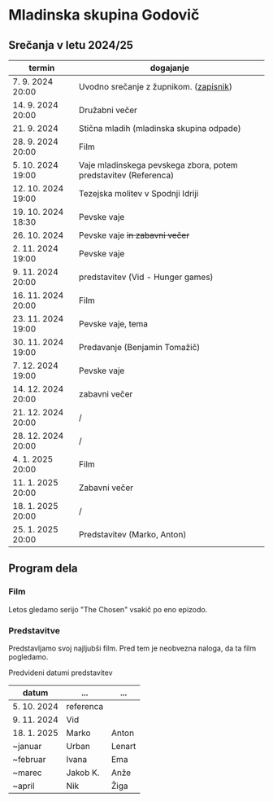 # Mladinska skupina Godovič

## Srečanja v letu 2024/25

termin | dogajanje
-------|-----------
7\. 9. 2024 20:00 | Uvodno srečanje z župnikom. ([zapisnik](./predlogi.md))
14\. 9. 2024 20:00 | Družabni večer
21\. 9. 2024 | Stična mladih (mladinska skupina odpade)
28\. 9. 2024 20:00 | Film
5\. 10. 2024 19:00 | Vaje mladinskega pevskega zbora, potem predstavitev (Referenca)
12\. 10. 2024 19:00 | Tezejska molitev v Spodnji Idriji
19\. 10. 2024 18:30 | Pevske vaje
26\. 10. 2024 | Pevske vaje <del>in zabavni večer</del>
2\. 11. 2024 19:00 | Pevske vaje
9\. 11. 2024 20:00 | predstavitev (Vid - Hunger games)
16\. 11. 2024 20:00 | Film
23\. 11. 2024 19:00 | Pevske vaje, tema
30\. 11. 2024 19:00 | Predavanje (Benjamin Tomažič)
7\. 12. 2024 19:00 | Pevske vaje
14\. 12. 2024 20:00 | zabavni večer
21\. 12. 2024 20:00 | /
28\. 12. 2024 20:00 | /
4\. 1. 2025 20:00 | Film
11\. 1. 2025 20:00 | Zabavni večer
18\. 1. 2025 20:00 | /
25\. 1. 2025 20:00 | Predstavitev (Marko, Anton)


## Program dela
### Film
Letos gledamo serijo "The Chosen" vsakič po eno epizodo.
### Predstavitve
Predstavljamo svoj najljubši film. Pred tem je neobvezna naloga, da ta film pogledamo.

Predvideni datumi predstavitev

datum | ... | ...
------|-----|-----
5\. 10. 2024 | referenca
9\. 11. 2024 | Vid
18\. 1. 2025 | Marko | Anton
~januar | Urban | Lenart
~februar | Ivana | Ema
~marec | Jakob K. | Anže
~april | Nik | Žiga

